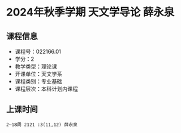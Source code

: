 # 2024年秋季学期 天文学导论 薛永泉






## 课程信息

- 课程号：022166.01
- 学分：2
- 教学类型：理论课
- 开课单位：天文学系
- 课程类别：专业基础
- 课程层次：本科计划内课程

## 上课时间

```
2~18周 2121 :3(11,12) 薛永泉
```

